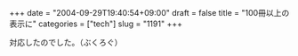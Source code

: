 +++
date = "2004-09-29T19:40:54+09:00"
draft = false
title = "100冊以上の表示に"
categories = ["tech"]
slug = "1191"
+++

対応したのでした。（ぶくろぐ）
